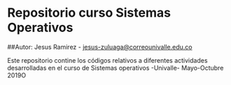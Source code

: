 # Repositorio curso Sistemas Operativos
##Autor: Jesus Ramirez - jesus-zuluaga@correounivalle.edu.co

Este repositorio contine los códigos relativos a diferentes actividades 
desarrolladas en el curso de Sistemas operativos -Univalle- Mayo-Octubre 2019O

